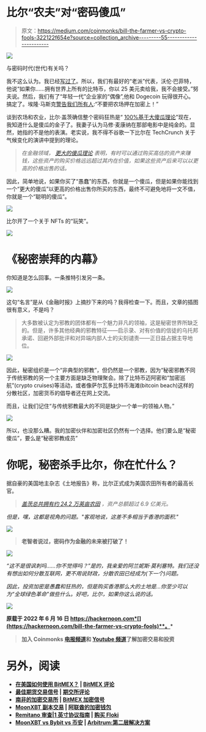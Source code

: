 # 比尔“农夫”对“密码傻瓜”

> 原文：<https://medium.com/coinmonks/bill-the-farmer-vs-crypto-fools-322122f654e?source=collection_archive---------55----------------------->

![](img/407ec1bbb003beaefe42554c097ead76.png)

与密码时代(世代)有关吗？

我不这么认为。我已经[写过了](https://hackernoon.com/the-multiverse-of-madness-warren-buffett-elon-musk-inflation-and-bitcoin?ref=hackernoon.com)。所以，我们有最好的“老派”代表，沃伦·巴菲特，他说“如果你……拥有世界上所有的比特币，你以 25 美元卖给我，我不会接受。”努夫说。然后，我们有了“年轻一代”企业家的“偶像”,他和 Dogecoin 玩得很开心。搞定了。埃隆·马斯克[警告我们所有人](https://hackernoon.com/elon-musk-from-the-kings-gambit-to-the-pawns-endgame?ref=hackernoon.com):“不要把农场押在加密上！”

谈到农场和农业，比尔·盖茨确信整个密码狂热是“ [100%基于大傻瓜理论](https://www.cnbc.com/2022/06/15/bill-gates-says-crypto-and-nfts-are-based-on-greater-fool-theory.html?ref=hackernoon.com)”现在，我知道什么是傻瓜的金子了。我妻子认为马修·麦康纳在那部电影中是纯金的。显然，她指的不是他的表演。老实说，我不得不谷歌一下比尔在 TechCrunch 关于气候变化的演讲中提到的理论。

> *在金融领域，* [*更大的傻瓜理论*](https://en.wikipedia.org/wiki/Greater_fool_theory?ref=hackernoon.com) *表明，有时可以通过购买高估的资产来赚钱，这些资产的购买价格远远超过其内在价值，如果这些资产后来可以以更高的价格出售的话。*

因此，简单地说，如果你买了“愚蠢”的东西，你就是一个傻瓜，但是如果你能找到一个“更大的傻瓜”以更高的价格出售你所买的东西，最终不可避免地将一文不值，你就是一个“聪明的傻瓜”。

![](img/e33057c22dc29d86f8a267a4fc9eacd4.png)

比尔开了一个关于 NFTs 的“玩笑”。

![](img/81f351726959d0bfb84ac38192c00069.png)

# 《秘密崇拜的内幕》

你知道是怎么回事。一条推特引发另一条。

![](img/3af59e5ca25de8660e5070aeff87b53f.png)

这句“名言”是从《金融时报》上摘抄下来的吗？我得检查一下。而且，文章的插图很有意义，不是吗？

> 大多数被认定为邪教的团体都有一个魅力非凡的领袖，这是秘密世界所缺乏的。但是，许多其他经典的邪教特征——启示录、对有价值的信徒的乌托邦承诺、回避外部批评和对异端内部人士的尖刻谴责——正日益占据主导地位。

![](img/97b9557278aa04feb3d8ffabb653b038.png)

因此，秘密组织是一个“非典型的邪教”，但仍然是一个邪教，因为“秘密邪教不同于传统邪教的另一个主要方面是缺乏物理聚会。除了比特币迈阿密和“加密巡航”(crypto cruises)等活动，或者像萨尔瓦多比特币海滩(bitcoin beach)这样的分散社区，加密货币的倡导者还在网上交流。

而且，让我们记住“与传统邪教最大的不同是缺少一个单一的领袖人物。”

![](img/5b72e18d30832cd2689194b15c8b9107.png)

所以，也没那么糟。我的加密伙伴和加密社区仍然有一个选择。他们要么是“秘密傻瓜”，要么是“秘密邪教成员”

# 你呢，秘密杀手比尔，你在忙什么？

据自豪的美国地主杂志《土地报告》称，比尔正式成为美国农田所有者的最高长官。

> *[*盖茨总共拥有约 24.2 万英亩农田*](https://www.theguardian.com/commentisfree/2021/apr/05/bill-gates-climate-crisis-farmland?ref=hackernoon.com) *，资产总额超过 6.9 亿美元。**

*但是，嘿，这都是视角的问题。"客观地说，这差不多相当于香港的面积."*

*![](img/d5711669f5dbe6f44aebf1f5c383c3b5.png)*

> ****老智者说过，密码作为金融的未来被打破了！****

*![](img/37068d3db3e4b7ebcd7d677cccbb298e.png)*

*“这不是很讽刺吗……你不觉得吗？”是的，我亲爱的阿兰妮斯·莫利塞特。我们还没有想出如何分散互联网，更不用说财政，分散农田已经成为(下一个)问题。*

*因此，投资加密是愚蠢和狂热的，但是购买香港那么大的土地是…你至少可以为“全球绿色革命”做些什么。好吧，比尔，如果你这么说的话。*

*![](img/17f75f197de5825c26504c1901847721.png)*

**原载于 2022 年 6 月 16 日 https://hackernoon.com*[](https://hackernoon.com/bill-the-farmer-vs-crypto-fools)**。***

> **加入 Coinmonks [电报频道](https://t.me/coincodecap)和 [Youtube 频道](https://www.youtube.com/c/coinmonks/videos)了解加密交易和投资**

# **另外，阅读**

*   **[在美国如何使用 BitMEX？](https://coincodecap.com/use-bitmex-in-usa) | [BitMEX 评论](https://coincodecap.com/bitmex-review)**
*   **[最佳期货交易信号](https://coincodecap.com/futures-trading-signals) | [期交所评论](https://coincodecap.com/liquid-exchange-review)**
*   **[南非的加密交易所](https://coincodecap.com/crypto-exchanges-in-south-africa) | [BitMEX 加密信号](https://coincodecap.com/bitmex-crypto-signals)**
*   **[MoonXBT 副本交易](https://coincodecap.com/moonxbt-copy-trading) | [阿联酋的加密钱包](https://coincodecap.com/crypto-wallets-in-uae)**
*   **[Remitano 审查](https://coincodecap.com/remitano-review)|[1 英寸协议指南](https://coincodecap.com/1inch) | [购买 Floki](https://coincodecap.com/buy-floki-inu-token)**
*   **[MoonXBT vs Bybit vs 币安](https://coincodecap.com/bybit-binance-moonxbt) | [Arbitrum:第二层解决方案](https://coincodecap.com/arbitrum)**